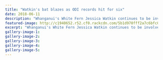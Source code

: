 ```yaml
---
title: "Watkin's bat blazes as ODI records hit for six"
date: 2018-06-11
description: "Whanganui's White Fern Jessica Watkin continues to be involved in record setting innings against Ireland..."
featured-image: http://c1940652.r52.cf0.rackcdn.com/5b1d970fff2a7c6bfc00228c/jessica-watkins-nz-team-chron-11-June.jpg
excerpt: "Whanganui's White Fern Jessica Watkin continues to be involved in record setting innings against Ireland overnight on Saturday."
gallery-image-1: 
gallery-image-2: 
gallery-image-3: 
gallery-image-4: 
gallery-image-5: 
---
```

